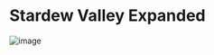 # Stardew Valley Expanded
![image](https://user-images.githubusercontent.com/10040732/175824042-ed89a755-1fb7-42b1-a030-8c50d41f14b7.png)
